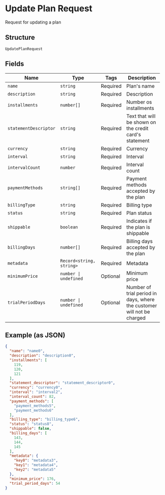 
# Update Plan Request

Request for updating a plan

## Structure

`UpdatePlanRequest`

## Fields

| Name | Type | Tags | Description |
|  --- | --- | --- | --- |
| `name` | `string` | Required | Plan's name |
| `description` | `string` | Required | Description |
| `installments` | `number[]` | Required | Number os installments |
| `statementDescriptor` | `string` | Required | Text that will be shown on the credit card's statement |
| `currency` | `string` | Required | Currency |
| `interval` | `string` | Required | Interval |
| `intervalCount` | `number` | Required | Interval count |
| `paymentMethods` | `string[]` | Required | Payment methods accepted by the plan |
| `billingType` | `string` | Required | Billing type |
| `status` | `string` | Required | Plan status |
| `shippable` | `boolean` | Required | Indicates if the plan is shippable |
| `billingDays` | `number[]` | Required | Billing days accepted by the plan |
| `metadata` | `Record<string, string>` | Required | Metadata |
| `minimumPrice` | `number \| undefined` | Optional | Minimum price |
| `trialPeriodDays` | `number \| undefined` | Optional | Number of trial period in days, where the customer will not be charged |

## Example (as JSON)

```json
{
  "name": "name0",
  "description": "description0",
  "installments": [
    119,
    120,
    121
  ],
  "statement_descriptor": "statement_descriptor0",
  "currency": "currency0",
  "interval": "interval2",
  "interval_count": 82,
  "payment_methods": [
    "payment_methods5",
    "payment_methods6"
  ],
  "billing_type": "billing_type6",
  "status": "status8",
  "shippable": false,
  "billing_days": [
    143,
    144,
    145
  ],
  "metadata": {
    "key0": "metadata3",
    "key1": "metadata4",
    "key2": "metadata5"
  },
  "minimum_price": 176,
  "trial_period_days": 54
}
```


